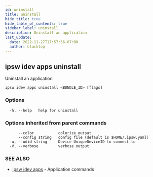 ```yaml
---
id: uninstall
title: uninstall
hide_title: true
hide_table_of_contents: true
sidebar_label: uninstall
description: Uninstall an application
last_update:
  date: 2022-11-27T17:57:56-07:00
  author: blacktop
---
```

## ipsw idev apps uninstall

Uninstall an application

```
ipsw idev apps uninstall <BUNDLE_ID> [flags]
```

### Options

```
  -h, --help   help for uninstall
```

### Options inherited from parent commands

```
      --color           colorize output
      --config string   config file (default is $HOME/.ipsw.yaml)
  -u, --udid string     Device UniqueDeviceID to connect to
  -V, --verbose         verbose output
```

### SEE ALSO

* [ipsw idev apps](/docs/cli/ipsw/idev/apps)	 - Application commands


